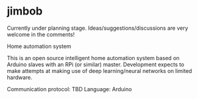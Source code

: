 # jimbob
Currently under planning stage. Ideas/suggestions/discussions are very welcome in the comments!

Home automation system

This is an open source intelligent home automation system based on Arduino slaves with an RPi (or similar) master.
Development expects to make attempts at making use of deep learning/neural networks on limited hardware.

Communication protocol: TBD
Language: Arduino
